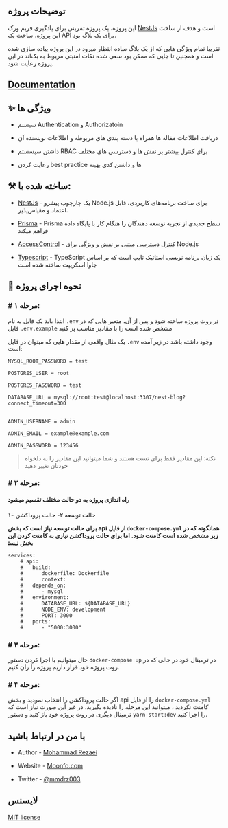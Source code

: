 ## توضیحات پروژه

این پروژه، یک پروژه تمرینی برای یادگیری فریم ورک [NestJs](nestjs.com) است و هدف از ساخت این پروژه، ساخت یک API برای یک بلاگ بود.

تقریبا تمام ویژگی هایی که از یک بلاگ ساده انتظار میرود در این پروژه پیاده سازی شده است و همچنین تا جایی که ممکن بود سعی شده نکات امنیتی مربوط به بک‌اند در این پروژه رعایت شود.

## [Documentation](https://64c100e52dd7a65c3baac365--startling-cajeta-e7e08d.netlify.app/)

## ✨ ویژگی ها

- سیستم Authentication و Authorizatoin

- دریافت اطلاعات مقاله ها همراه با دسته بندی های مربوطه و اطلاعات نویسنده آن

- داشتن سیسستم RBAC برای کنترل بیشتر بر نقش ها و دسترسی های مختلف

- رعایت کردن best practice ها و داشتن کدی بهینه

## ⚒️ ساخته شده با:

- [NestJs](nestjs.com) - یک چارچوب پیشرو Node.js برای ساخت برنامه‌های کاربردی، قابل اعتماد و مقیاس‌پذیر.

- [Prisma](https://www.prisma.io/) - Prisma سطح جدیدی از تجربه توسعه دهندگان را هنگام کار با پایگاه داده فراهم میکند

- [AccessControl](https://github.com/onury/accesscontrol) - کنترل دسترسی مبتنی بر نقش و ویژگی برای Node.js

- [Typescript](https://www.typescriptlang.org/) - TypeScript یک زبان برنامه نویسی استاتیک تایپ است که بر اساس جاوا اسکریپت ساخته شده است

## 💽 نحوه اجرای پروژه

### # مرحله ۱:

ابتدا باید یک فایل به نام `.env` در روت پروژه ساخته شود و پس از آن، متغیر هایی که در فایل ‍‍‍`.env.example` مشخص شده است را با مقادیر مناسب پر کنید

یک مثال واقعی از مقدار هایی که میتوان در فایل ‍‍‍‍`.env` وجود داشته باشد در زیر آمده است:

```
MYSQL_ROOT_PASSWORD = test

POSTGRES_USER = root

POSTGRES_PASSWORD = test

DATABASE_URL = mysql://root:test@localhost:3307/nest-blog?connect_timeout=300


ADMIN_USERNAME = admin

ADMIN_EMAIL = example@example.com

ADMIN_PASSWORD = 123456
```

> نکته: این مقادیر فقط برای تست هستند و شما میتوانید این مقادیر را به دلخواه خودتان تغییر دهید

### # مرحله ۲:

#### راه اندازی پروژه به دو حالت مختلف تقسیم میشود

۱- حالت توسعه
۲- حالت پروداکشن

**برای حالت توسعه نیاز است که بخش api از فایل `docker-compose.yml` همانگونه که در زیر مشخص شده است کامنت شود.
اما برای حالت پروداکشن نیازی به کامنت کردن این بخش نیست**‍‍‍‍‍‍

```
services:
    # api:
    #   build:
    #      dockerfile: Dockerfile
    #      context:
    #   depends_on:
    #      - mysql
    #   environment:
    #      DATABASE_URL: ${DATABASE_URL}
    #      NODE_ENV: development
    #      PORT: 3000
    #   ports:
    #      - "5000:3000"
```

### # مرحله ۳:

حال میتوانیم با اجرا کردن دستور `docker-compose up` در ترمینال خود در حالی که در روت پروژه خود قرار داریم پروژه را ران کنیم.

### # مرحله ۴:

اگر حالت پروداکشن را انتخاب نمودید و بخش api را از فایل `docker-compose.yml` کامنت نکردید ، میتوانید این مرحله را نادیده بگیرید.
در غیر این صورت نیاز است که ترمینال دیگری در روت پروژه خود باز کنید و دستور `yarn start:dev` را اجرا کنید.

## با من در ارتباط باشید

- Author - [Mohammad Rezaei](https://github.com/mohammadrz003)

- Website - [Moonfo.com](https://moonfo.com/)

- Twitter - [@mmdrz003](https://twitter.com/mmdrz003)

## لایسنس

[MIT license](LICENSE)
